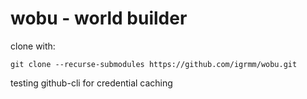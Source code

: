 # wobu - world builder

clone with:

```
git clone --recurse-submodules https://github.com/igrmm/wobu.git
```

testing github-cli for credential caching
